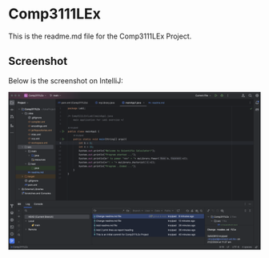 # Comp3111LEx
This is the readme.md file for the Comp3111LEx Project.

## Screenshot
Below is the screenshot on IntelliJ:

![](../../../screenshot.png)
